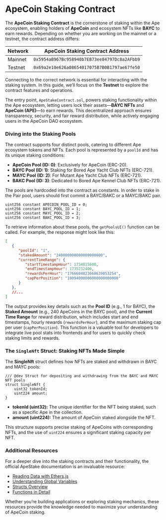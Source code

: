 # ApeCoin Staking Contract  

The **ApeCoin Staking Contract** is the cornerstone of staking within the Ape ecosystem, enabling holders of **ApeCoin** and ecosystem NFTs like **BAYC** to earn rewards. Depending on whether you are working on the mainnet or a testnet, the contract address differs:  

| **Network** | **ApeCoin Staking Contract Address**                     |  
|-------------|----------------------------------------------------------|  
| Mainnet     | `0x5954aB967Bc958940b7EB73ee84797Dc8a2AFbb9`              |  
| Testnet     | `0x69a2e10e626a08654017075B7B0B1797ae67fe50`              |  

Connecting to the correct network is essential for interacting with the staking system. In this guide, we’ll focus on the **Testnet** to explore the contract features and operations.  

The entry point, `ApeStakeContract.sol`, powers staking functionality within the Ape ecosystem, letting users lock their assets—**BAYC NFTs** and **ApeCoin (APE)**—to earn rewards. This decentralized approach ensures transparency, security, and fair reward distribution, while actively engaging users in the ApeCoin DAO ecosystem.  

### Diving into the Staking Pools  

The contract supports four distinct pools, catering to different Ape ecosystem tokens and NFTs. Each pool is represented by a `poolId` and has its unique staking conditions:  

- **ApeCoin Pool (ID: 0)**: Exclusively for ApeCoin (ERC-20).  
- **BAYC Pool (ID: 1)**: Staking for Bored Ape Yacht Club NFTs (ERC-721).  
- **MAYC Pool (ID: 2)**: For Mutant Ape Yacht Club NFTs (ERC-721).  
- **BAKC Pool (ID: 3)**: Dedicated to Bored Ape Kennel Club NFTs (ERC-721).  

The pools are hardcoded into the contract as constants. In order to stake in the Pair pool, users should first commit a BAYC/BAKC
or a MAYC/BAKC pair.

```solidity
uint256 constant APECOIN_POOL_ID = 0;
uint256 constant BAYC_POOL_ID = 1;
uint256 constant MAYC_POOL_ID = 2;
uint256 constant BAKC_POOL_ID = 3;
```  

To retrieve information about these pools, the `getPoolsUI()` function can be called. For example, the response might look like this:  

```json
[
   {
      "poolId": "1",
      "stakedAmount": "240000000000000000000",
      "currentTimeRange": {
         "startTimestampHour": 1734015600,
         "endTimestampHour": 1735232400,
         "rewardsPerHour": "1766604023668639053254",
         "capPerPosition": "10094000000000000000000"
      }
   },
   //...
]
```  

The output provides key details such as the **Pool ID** (e.g., 1 for BAYC), the **Staked Amount** (e.g., 240 ApeCoins in the BAYC pool), and the **Current Time Range** for reward distribution, which includes start and end timestamps, hourly rewards (`rewardsPerHour`), and the maximum staking cap per user (`capPerPosition`). This function is a valuable tool for developers to integrate live pool stats into frontends and for users to quickly check staking limits and rewards.

### The `SingleNft` Struct: Staking NFTs Made Simple  

The **SingleNft** struct defines how NFTs are staked and withdrawn in BAYC and MAYC pools:  

```solidity
/// @dev Struct for depositing and withdrawing from the BAYC and MAYC NFT pools
struct SingleNft {
    uint32 tokenId;
    uint224 amount;
}
```  

- **tokenId (uint32):** The unique identifier for the NFT being staked, such as a specific Ape in the collection.  
- **amount (uint224):** The amount of ApeCoin staked alongside the NFT.  

This structure supports precise staking of ApeCoins with corresponding NFTs, and the use of `uint224` ensures a significant staking capacity per NFT.  

### Additional Resources  

For a deeper dive into the staking contracts and their functionality, the official ApeStake documentation is an invaluable resource:  

- [Reading Data with Ethers.js](https://docs.apestake.io/#/Reading)  
- [Understanding Global Variables](https://docs.apestake.io/#/ApeCoinStaking?id=globals)  
- [Structs Overview](https://docs.apestake.io/#/ApeCoinStaking?id=structs)  
- [Functions in Detail](https://docs.apestake.io/#/ApeCoinStaking?id=functions)  

Whether you’re building applications or exploring staking mechanics, these resources provide the knowledge needed to maximize your understanding of ApeCoin staking.